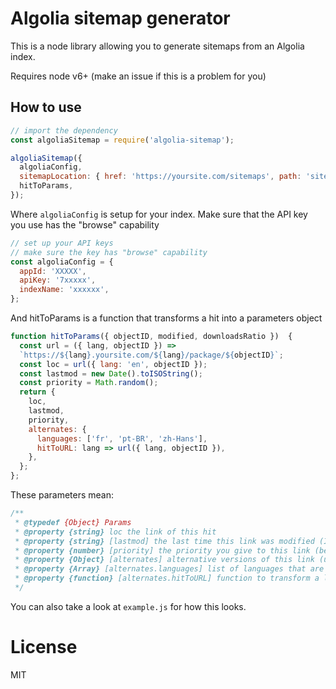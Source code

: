 # Algolia sitemap generator

This is a node library allowing you to generate sitemaps from an Algolia index. 

Requires node v6+ (make an issue if this is a problem for you)

## How to use

```js
// import the dependency
const algoliaSitemap = require('algolia-sitemap');

algoliaSitemap({
  algoliaConfig,
  sitemapLocation: { href: 'https://yoursite.com/sitemaps', path: 'sitemaps' },
  hitToParams,
});
```

Where `algoliaConfig` is setup for your index. Make sure that the API key you use has the "browse" capability

```js
// set up your API keys
// make sure the key has "browse" capability
const algoliaConfig = {
  appId: 'XXXXX',
  apiKey: '7xxxxx',
  indexName: 'xxxxxx',
};
```

And hitToParams is a function that transforms a hit into a parameters object 

```js
function hitToParams({ objectID, modified, downloadsRatio })  {
  const url = ({ lang, objectID }) =>
  `https://${lang}.yoursite.com/${lang}/package/${objectID}`;
  const loc = url({ lang: 'en', objectID });
  const lastmod = new Date().toISOString();
  const priority = Math.random();
  return {
    loc,
    lastmod,
    priority,
    alternates: {
      languages: ['fr', 'pt-BR', 'zh-Hans'],
      hitToURL: lang => url({ lang, objectID }),
    },
  };
};
```

These parameters mean: 

```js
/**
 * @typedef {Object} Params
 * @property {string} loc the link of this hit
 * @property {string} [lastmod] the last time this link was modified (ISO8601)
 * @property {number} [priority] the priority you give to this link (between 0 and 1)
 * @property {Object} [alternates] alternative versions of this link (useful for multi-language)
 * @property {Array} [alternates.languages] list of languages that are enabled
 * @property {function} [alternates.hitToURL] function to transform a language into a url of this object
 */
```

You can also take a look at `example.js` for how this looks.

# License 

MIT
